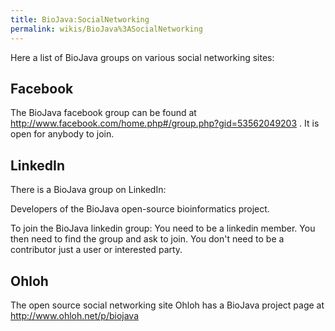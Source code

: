 ```yaml
---
title: BioJava:SocialNetworking
permalink: wikis/BioJava%3ASocialNetworking
---
```


Here a list of BioJava groups on various social networking sites:

Facebook
--------

The BioJava facebook group can be found at
[<http://www.facebook.com/home.php#/group.php?gid=53562049203>](http://www.facebook.com/home.php#/group.php?gid=53562049203)
. It is open for anybody to join.

LinkedIn
--------

There is a BioJava group on LinkedIn:

Developers of the BioJava open-source bioinformatics project.

To join the BioJava linkedin group: You need to be a linkedin member.
You then need to find the group and ask to join. You don't need to be a
contributor just a user or interested party.

Ohloh
-----

The open source social networking site Ohloh has a BioJava project page
at [<http://www.ohloh.net/p/biojava>](http://www.ohloh.net/p/biojava)
